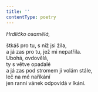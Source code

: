 ```yaml
---
title: ''
contentType: poetry
---
```


<section>

_Hrdličko osamělá,_

štkáš pro tu, s níž jsi žila,  
a já zas pro tu, jež mi nepatřila.  
Ubohá, ovdovělá,  
ty s větve opadalé  
a já zas pod stromem ji volám stále,  
leč na mé naříkání  
jen ranní vánek odpovídá v lkání.

</section>
